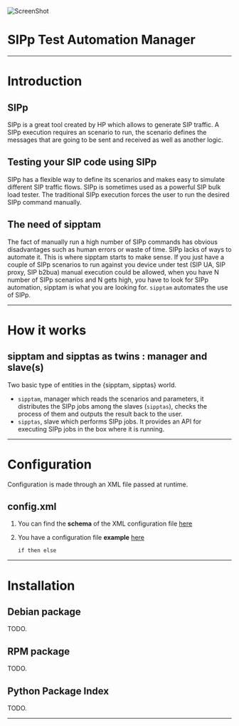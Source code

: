 ![ScreenShot](http://192.168.200.12/sipptam/blob/master/doc/sipptam_logo_small.png)

SIPp Test Automation Manager
============================

***

# Introduction

## SIPp
SIPp is a great tool created by HP which allows to generate SIP traffic. A SIPp execution requires an scenario to run, the scenario defines the messages that are going to be sent and received as well as another logic.
## Testing your SIP code using SIPp
SIPp has a flexible way to define its scenarios and makes easy to simulate different SIP traffic flows. SIPp is sometimes used as a powerful SIP bulk load tester. The traditional SIPp execution forces the user to run the desired SIPp command manually. 
## The need of sipptam
The fact of manually run a high number of SIPp commands has obvious disadvantages such as human errors or waste of time. SIPp lacks of ways to automate it. This is where sipptam starts to make sense. If you just have a couple of SIPp scenarios to run against you device under test (SIP UA, SIP proxy, SIP b2bua) manual execution could be allowed, when you have N number of SIPp scenarios and N gets high, you have to look for SIPp automation, sipptam is what you are looking for. `sipptam` automates the use of SIPp.

***

# How it works
## sipptam and sipptas as twins : manager and slave(s)
Two basic type of entities in the {sipptam, sipptas} world.
- `sipptam`, manager which reads the scenarios and parameters, it distributes the SIPp jobs among the slaves (`sipptas`), checks the process of them and outputs the result back to the user.
- `sipptas`, slave which performs SIPp jobs. It provides an API for executing SIPp jobs in the box where it is running.

***

# Configuration
Configuration is made through an XML file passed at runtime.

## config.xml
1. You can find the **schema** of the XML configuration file [here](http://192.168.200.12/sipptam/tree/master/src/sipptam/validate/Schema.py)
2. You have a configuration file **example** [here](http://192.168.200.12/sipptam/tree/master/resources/sipptam.sample.xml)

       if then else

***

# Installation
## Debian package
TODO.

## RPM package
TODO.

## Python Package Index
TODO.

***
